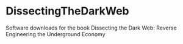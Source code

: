 # DissectingTheDarkWeb
Software downloads for the book Dissecting the Dark Web: Reverse Engineering the Underground Economy
